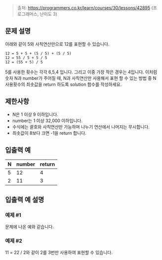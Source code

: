 > 출처: https://programmers.co.kr/learn/courses/30/lessons/42895 (프로그래머스, 난이도 3)

## 문제 설명

아래와 같이 5와 사칙연산만으로 12를 표현할 수 있습니다.

```
12 = 5 + 5 + (5 / 5) + (5 / 5)
12 = 55 / 5 + 5 / 5
12 = (55 + 5) / 5
```

5를 사용한 횟수는 각각 6,5,4 입니다. 그리고 이중 가장 작은 경우는 4입니다.
이처럼 숫자 N과 number가 주어질 때, N과 사칙연산만 사용해서 표현 할 수 있는 방법 중 N 사용횟수의 최솟값을 return 하도록 solution 함수를 작성하세요.

## 제한사항

- N은 1 이상 9 이하입니다.
- number는 1 이상 32,000 이하입니다.
- 수식에는 괄호와 사칙연산만 가능하며 나누기 연산에서 나머지는 무시합니다.
- 최솟값이 8보다 크면 -1을 return 합니다.

## 입출력 예

| N   | number | return |
| --- | ------ | ------ |
| 5   | 12     | 4      |
| 2   | 11     | 3      |

## 입출력 예 설명

### 예제 #1

문제에 나온 예와 같습니다.

### 예제 #2

11 = 22 / 2와 같이 2를 3번만 사용하여 표현할 수 있습니다.
